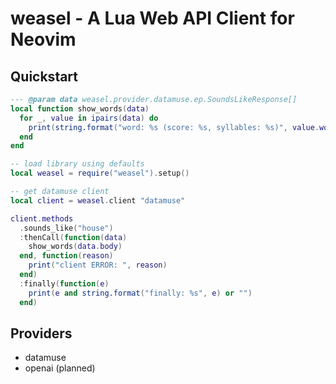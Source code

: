 # weasel - A Lua Web API Client for Neovim

## Quickstart

```lua
--- @param data weasel.provider.datamuse.ep.SoundsLikeResponse[]
local function show_words(data)
  for _, value in ipairs(data) do
    print(string.format("word: %s (score: %s, syllables: %s)", value.word, value.score, value.numSyllables))
  end
end

-- load library using defaults
local weasel = require("weasel").setup()

-- get datamuse client
local client = weasel.client "datamuse"

client.methods
  .sounds_like("house")
  :thenCall(function(data)
    show_words(data.body)
  end, function(reason)
    print("client ERROR: ", reason)
  end)
  :finally(function(e)
    print(e and string.format("finally: %s", e) or "")
  end)
```

## Providers

- datamuse
- openai (planned)
